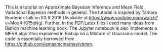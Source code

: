 This is a tutorial on Approximate Bayesian Inference and Mean Field Variational Bayesian methods in general. The tutorial is inspired by Tamara Broderick talk on ICLR 2018 (Available at https://www.youtube.com/watch?v=Moo4-KR5qNg). Further, In the PDF/Latex files I used many ideas from Bishop machine learning book. The Jupyter notebook is also implements a MFVB algorithm explained in Bishop on a Mixture of Gaussians model. The code is essentially borrowed from https://github.com/jamesmcinerney/vbmm.  
